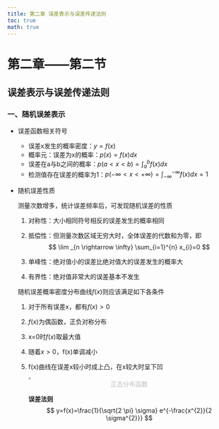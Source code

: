 ```yaml
---
title: 第二章 误差表示与误差传递法则
toc: true
math: true
---
```

# 第二章——第二节

## 误差表示与误差传递法则

### 一、随机误差表示

- 误差函数相关符号
  - 误差x发生的概率密度：$y=f(x)$ 
  - 概率元：误差为x的概率：$p(x)=f(x)dx$
  - 误差在a与b之间的概率：$p(a<x<b)=\int_{a}^{b} f(x)dx$
  - 检测值存在误差的概率为1：$p(-\infty <x<+\infty)=\int_{-\infty}^{-\infty} f(x)dx=1$ 

- 随机误差性质

  测量次数增多，统计误差频率后，可发现随机误差的性质

  1. 对称性：大小相同符号相反的误差发生的概率相同

  2. 抵偿性：但测量次数区域无穷大时，全体误差的代数和为零，即
     $$
     \lim _{n \rightarrow \infty} \sum_{i=1}^{n} x_{i}=0
     $$

  3. 单峰性：绝对值小的误差比绝对值大的误差发生的概率大
  4. 有界性：绝对值非常大的误差基本不发生

  随机误差概率密度分布曲线$f(x)$则应该满足如下各条件

  1. 对于所有误差x，都有$f(x)>0$

  2. $f(x)$为偶函数，正负对称分布

  3. x=0时$f(x)$取最大值

  4. 随着$x>0$，f(x)单调减小

  5. f(x)曲线在误差x较小时成上凸，在x较大时呈下凹

     <img src="https://i.imgur.com/N3uc4as.png" style="zoom:33%;" />

     <center style="font-size:14px;color:#C0C0C0;text-decoration">正态分布函数
     </center>

     **误差法则**
     $$
     y=f(x)=\frac{1}{\sqrt{2 \pi} \sigma} e^{-\frac{x^{2}}{2 \sigma^{2}}}
     $$
     
